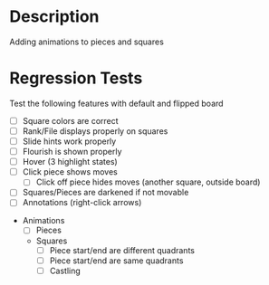 # Description

Adding animations to pieces and squares

# Regression Tests

Test the following features with default and flipped board
- [ ] Square colors are correct
- [ ] Rank/File displays properly on squares
- [ ] Slide hints work properly
- [ ] Flourish is shown properly
- [ ] Hover (3 highlight states)
- [ ] Click piece shows moves
  - [ ] Click off piece hides moves (another square, outside board)
- [ ] Squares/Pieces are darkened if not movable
- [ ] Annotations (right-click arrows)
- Animations
  - [ ] Pieces
  - Squares
    - [ ] Piece start/end are different quadrants
    - [ ] Piece start/end are same quadrants
    - [ ] Castling
